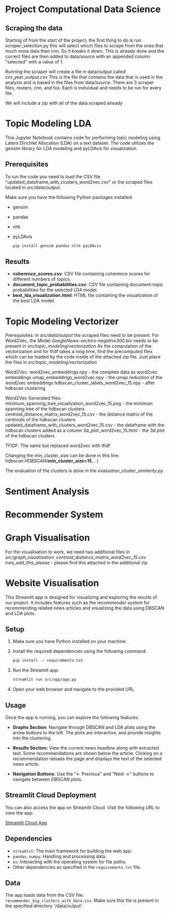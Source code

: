 # Project Computational Data Science

## Scraping the data
Starting of from the start of the project, the first thing to do is run scraper_selection.py this will select which
files to scrape from the ones that much more data than cnn. So it breaks it down. This is already done and the correct
files are then added to data/source with an appended column "selected" with a value of 1.

Running the scraper will create a file in data/output called xxx_year_output.csv
This is the file that contains the data that is used in the analysis and is based in the files from data/source.
There are 3 scraper files, reuters, cnn, and fox. Each is individual and needs to be run for every file.

We will include a zip with all of the data scraped already

# Topic Modeling LDA
This Jupyter Notebook contains code for performing topic modeling using Latent Dirichlet Allocation (LDA) on a text dataset. The code utilizes the gensim library for LDA modeling and pyLDAvis for visualization.
## Prerequisites
To run the code you need to load the CSV file "updated_dataframe_with_clusters_word2vec.csv" or the scraped files located in _src/data/output_.

Make sure you have the following Python packages installed:
- gensim
- pandas
- nltk
- pyLDAvis

    ```bash
    pip install gensim pandas nltk pyLDAvis
    ```

## Results
- **coherence_scores.csv**: CSV file containing coherence scores for different numbers of topics.
- **document_topic_probabilities.csv**: CSV file containing document-topic probabilities for the selected LDA model.
- **best_lda_visualization.html**: HTML file containing the visualization of the best LDA model.
 
# Topic Modeling Vectorizer
Prerequisites: in _src/data/output_ the scraped files need to be present.
For Word2Vec, the Model _GoogleNews-vectors-negative300.bin_ needs to be present in _src/topic_modeling/vectorization_
As the computation of the vectorization and for tfidf takes a long time, find the precomputed files which can be loaded by the code inside of the attached zip file. Just place the files in _src/topic_modeling/vectorization_ 

Word2Vec:
word2vec_embeddings.npy - the complete data as word2vec embeddings
umap_embeddings_word2vec.npy - the umap reduction of the word2vec embeddings
hdbscan_cluster_labels_word2vec_15.npy - after hdbscan clustering


Word2Vec Generated files:
minimum_spanning_tree_visualization_word2vec_15.png - the minimum spanning tree of the hdbscan clusters
centroid_distance_matrix_word2vec_15.csv - the distance matrix of the centroids of the hdbscan clusters
updated_dataframe_with_clusters_word2vec_15.csv - the dataframe with the hdbscan clusters added as a column
3d_plot_word2vec_15.html - the 3d plot of the hdbscan clusters

TFIDF:
The same but replaced word2vec with tfidf

Changing the min_cluster_size can be done in this line: hdbscan.HDBSCAN(**min_cluster_size=15**,...)

The evaluation of the clusters is done in the _evaluation_cluster_similarity.py_

# Sentiment Analysis


# Recommender System

# Graph Visualisation
For the visualisation to work, we need two additional files in _src/graph_visualisation_:
_centroid_distance_matrix_word2vec_15.csv_ 
_ines_add_this_please_ - please find this attached in the additional zip




# Website Visualisation

This Streamlit app is designed for visualizing and exploring the results of our project. It includes features such as the recommender system for recommending related news articles and visualizing the data using DBSCAN and LDA plots.

## Setup

1. Make sure you have Python installed on your machine.

2. Install the required dependencies using the following command:

    ```bash
    pip install -r requirements.txt
    ```

3. Run the Streamlit app:

    ```bash
    streamlit run src/app/app.py
    ```

4. Open your web browser and navigate to the provided URL.

## Usage

Once the app is running, you can explore the following features:

- **Graphs Section:** Navigate through DBSCAN and LDA plots using the arrow buttons to the left. The plots are interactive, and provide insights into the clustering.

- **Results Section:** View the current news headline along with extracted text. Some recommendations are shown below the article. Clicking on a recommendation reloads the page and displays the text of the selected news article.

- **Navigation Buttons:** Use the "← Previous" and "Next →" buttons to navigate between DBSCAN plots.

## Streamlit Cloud Deployment

You can also access the app on Streamlit Cloud. Visit the following URL to view the app:

[Streamlit Cloud App](https://project-datatools.streamlit.app/)

## Dependencies

- `streamlit`: The main framework for building the web app.
- `pandas`, `numpy`: Handling and processing data.
- `os`: Interacting with the operating system for file paths.
- Other dependencies as specified in the `requirements.txt` file.

## Data

The app loads data from the CSV file: `recommender_big_clusters_with_data.csv`. Make sure this file is present in the specified directory '/data/output'.


